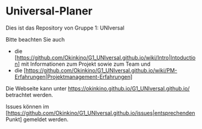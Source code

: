 # Universal-Planer
Dies ist das Repository von Gruppe 1: UNIversal

Bitte beachten Sie auch 
* die [https://github.com/Okinkino/G1_UNIversal.github.io/wiki/Intro|Intoduction] mit Informationen zum Projekt sowie zum Team und
* die [https://github.com/Okinkino/G1_UNIversal.github.io/wiki/PM-Erfahrungen|Projektmanagement-Erfahrungen]

Die Webseite kann unter https://okinkino.github.io/G1_UNIversal.github.io/ betrachtet werden.

Issues können im [https://github.com/Okinkino/G1_UNIversal.github.io/issues|entsprechenden Punkt] gemeldet werden.
